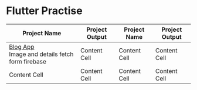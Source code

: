 # Flutter Practise
 
| Project Name  | Project Output| Project Name  | Project Output	 |
| ------------- | ------------- | ------------- | ------------- |
| [Blog App](https://github.com/SimantoTareq/Flutter-Practise/tree/main/blog) <br/> Image and details fetch form firebase  | Content Cell  | Content Cell  | Content Cell  |
| Content Cell  | Content Cell  | Content Cell  | Content Cell  |
